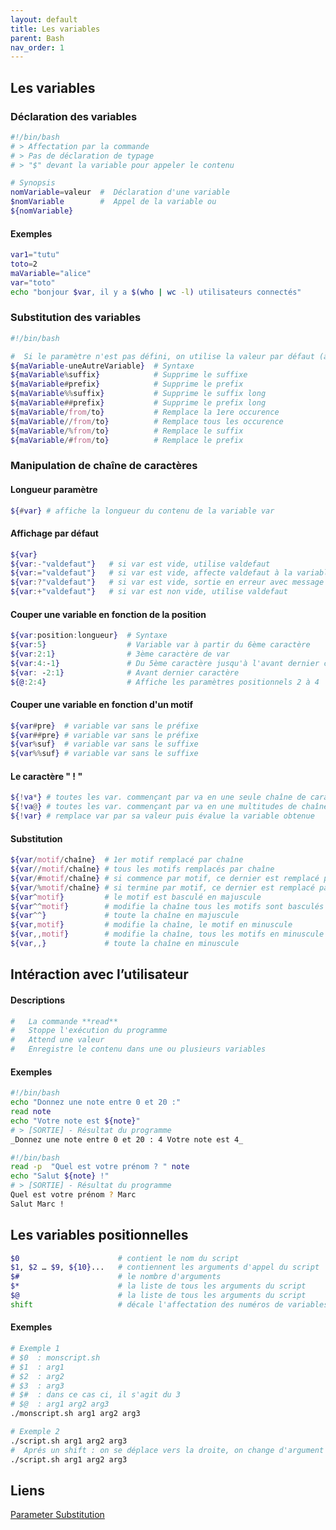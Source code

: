 ```yaml
---
layout: default
title: Les variables
parent: Bash
nav_order: 1
---
```


## Les variables

### Déclaration des variables

```bash
#!/bin/bash
# > Affectation par la commande
# > Pas de déclaration de typage
# > "$" devant la variable pour appeler le contenu

# Synopsis
nomVariable=valeur  #  Déclaration d'une variable
$nomVariable        #  Appel de la variable ou
${nomVariable}
```

#### Exemples

```bash
var1="tutu"
toto=2
maVariable="alice"
var="toto"
echo "bonjour $var, il y a $(who | wc -l) utilisateurs connectés"
```

### Substitution des variables

```bash
#!/bin/bash

#  Si le paramètre n'est pas défini, on utilise la valeur par défaut (à droite)
${maVariable-uneAutreVariable}  # Syntaxe
${maVariable%suffix}	        # Supprime le suffixe
${maVariable#prefix}	        # Supprime le prefix
${maVariable%%suffix}	        # Supprime le suffix long
${maVariable##prefix}	        # Supprime le prefix long
${maVariable/from/to}	        # Remplace la 1ere occurence
${maVariable//from/to}	        # Remplace tous les occurence
${maVariable/%from/to}	        # Remplace le suffix
${maVariable/#from/to}	        # Remplace le prefix
```

### Manipulation de chaîne de caractères

#### Longueur paramètre

```bash
${#var} # affiche la longueur du contenu de la variable var
```

#### Affichage par défaut

```bash
${var}
${var:-"valdefaut"}   # si var est vide, utilise valdefaut
${var:="valdefaut"}   # si var est vide, affecte valdefaut à la variable variable
${var:?"valdefaut"}   # si var est vide, sortie en erreur avec message valdefaut
${var:+"valdefaut"}   # si var est non vide, utilise valdefaut
```

#### Couper une variable en fonction de la position

```bash
${var:position:longueur}  # Syntaxe
${var:5}                  # Variable var à partir du 6ème caractère
${var:2:1}                # 3ème caractère de var
${var:4:-1}               # Du 5ème caractère jusqu'à l'avant dernier caractère
${var: -2:1}              # Avant dernier caractère
${@:2:4}                  # Affiche les paramètres positionnels 2 à 4
```

#### Couper une variable en fonction d'un motif

```bash
${var#pre}  # variable var sans le préfixe
${var##pre} # variable var sans le préfixe
${var%suf}  # variable var sans le suffixe
${var%%suf} # variable var sans le suffixe
```

#### Le caractère " ! "

```bash
${!va*} # toutes les var. commençant par va en une seule chaîne de caractères
${!va@} # toutes les var. commençant par va en une multitudes de chaînes
${!var} # remplace var par sa valeur puis évalue la variable obtenue
```

#### Substitution

```bash
${var/motif/chaîne}  # 1er motif remplacé par chaîne
${var//motif/chaîne} # tous les motifs remplacés par chaîne
${var/#motif/chaîne} # si commence par motif, ce dernier est remplacé par chaîne
${var/%motif/chaîne} # si termine par motif, ce dernier est remplacé par chaîne Modification de la casse
${var^motif}         # le motif est basculé en majuscule
${var^^motif}        # modifie la chaîne tous les motifs sont basculés en majuscule
${var^^}             # toute la chaîne en majuscule
${var,motif}         # modifie la chaîne, le motif en minuscule
${var,,motif}        # modifie la chaîne, tous les motifs en minuscule
${var,,}             # toute la chaîne en minuscule
```

## Intéraction avec l’utilisateur

#### Descriptions

```bash
#   La commande **read**
#   Stoppe l'exécution du programme
#   Attend une valeur
#   Enregistre le contenu dans une ou plusieurs variables
```

#### Exemples

```bash
#!/bin/bash
echo "Donnez une note entre 0 et 20 :"
read note
echo "Votre note est ${note}"
# > [SORTIE] - Résultat du programme
_Donnez une note entre 0 et 20 : 4 Votre note est 4_
```

```bash
#!/bin/bash
read -p  "Quel est votre prénom ? " note
echo "Salut ${note} !"
# > [SORTIE] - Résultat du programme
Quel est votre prénom ? Marc
Salut Marc !
```

## Les variables positionnelles

```bash
$0                      # contient le nom du script
$1, $2 … $9, ${10}...   # contiennent les arguments d'appel du script
$#                      # le nombre d'arguments
$*                      # la liste de tous les arguments du script
$@                      # la liste de tous les arguments du script
shift                   # décale l'affectation des numéros de variables positionnelles sur la droite
```

#### Exemples

```bash
# Exemple 1
# $0  : monscript.sh
# $1  : arg1
# $2  : arg2
# $3  : arg3
# $#  : dans ce cas ci, il s'agit du 3
# $@  : arg1 arg2 arg3
./monscript.sh arg1 arg2 arg3

# Exemple 2
./script.sh arg1 arg2 arg3
#  Aprés un shift : on se déplace vers la droite, on change d'argument
./script.sh arg1 arg2 arg3
```

## Liens

[Parameter Substitution](https://tldp.org/LDP/abs/html/parameter-substitution.html)
